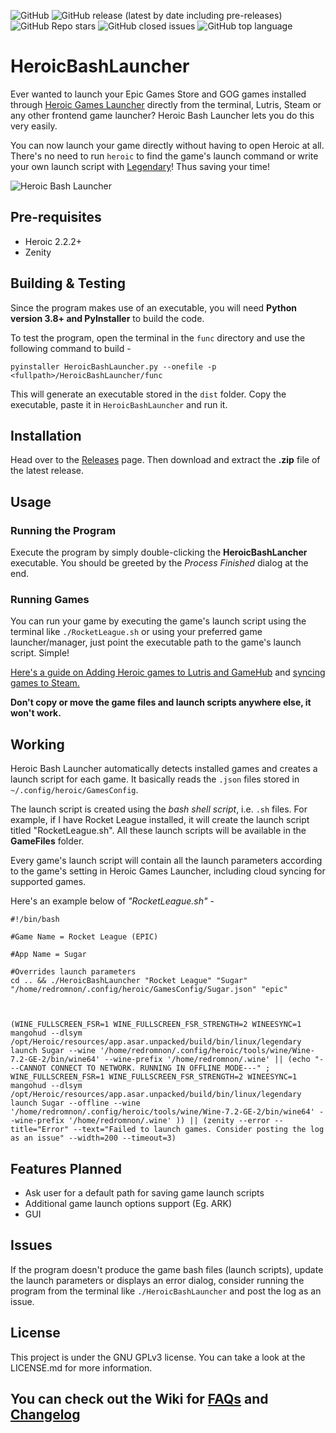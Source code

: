 <img alt="GitHub" src="https://img.shields.io/github/license/redromnon/HeroicBashLauncher?style=for-the-badge">   <img alt="GitHub release (latest by date including pre-releases)" src="https://img.shields.io/github/v/release/redromnon/HeroicBashLauncher?color=blue&include_prereleases&style=for-the-badge">    <img alt="GitHub Repo stars" src="https://img.shields.io/github/stars/redromnon/HeroicBashLauncher?color=yellow&style=for-the-badge">  <img alt="GitHub closed issues" src="https://img.shields.io/github/issues-closed/redromnon/HeroicBashLauncher?color=blueviolet&style=for-the-badge">  <img alt="GitHub top language" src="https://img.shields.io/github/languages/top/redromnon/HeroicBashLauncher?color=green&style=for-the-badge">

# HeroicBashLauncher

Ever wanted to launch your Epic Games Store and GOG games installed through [Heroic Games Launcher](https://github.com/Heroic-Games-Launcher/HeroicGamesLauncher) directly from the terminal, Lutris, Steam or any other frontend game launcher? 
Heroic Bash Launcher lets you do this very easily. 

You can now launch your game directly without having to open Heroic at all. There's no need to run `heroic` to find the game's launch command or write your own launch script with [Legendary](https://github.com/derrod/legendary)! Thus saving your time!


![Heroic Bash Launcher](https://user-images.githubusercontent.com/74495920/142615495-a4e5e811-7ee3-41b8-ae80-d6d008820f2a.png)


## Pre-requisites
- Heroic 2.2.2+
- Zenity

## Building & Testing
Since the program makes use of an executable, you will need **Python version 3.8+ and PyInstaller** to build the code.

To test the program, open the terminal in the `func` directory and use the following command to build -

```
pyinstaller HeroicBashLauncher.py --onefile -p <fullpath>/HeroicBashLauncher/func
```

This will generate an executable stored in the `dist` folder. Copy the executable, paste it in `HeroicBashLauncher` and run it.

## Installation
Head over to the [Releases](https://github.com/redromnon/HeroicBashLauncher/releases) page. Then download and extract the **.zip** file of the latest release.

## Usage

### Running the Program
Execute the program by simply double-clicking the **HeroicBashLancher** executable. You should be greeted by the _Process Finished_ dialog at the end.


### Running Games
You can run your game by executing the game's launch script using the terminal like ```./RocketLeague.sh``` or using your preferred game launcher/manager, just point the executable path to the game's launch script. Simple!

[Here's a guide on Adding Heroic games to Lutris and GameHub](https://github.com/redromnon/HeroicBashLauncher/wiki/Adding-Games-to-Game-Launchers-&-Managers) and [syncing games to Steam.](https://github.com/Heroic-Games-Launcher/HeroicGamesLauncher/wiki/Adding-Games-to-Steam-on-Linux#adding-your-games-to-steam)

**Don't copy or move the game files and launch scripts anywhere else, it won't work.** 


## Working

Heroic Bash Launcher automatically detects installed games and creates a launch script for each game. It basically reads the `.json` files stored in `~/.config/heroic/GamesConfig`. 

The launch script is created using the *bash shell script*, i.e. `.sh` files. For example, if I have Rocket League installed, it will create the launch script titled "RocketLeague.sh". All these launch scripts will be available in the **GameFiles** folder. 

Every game's launch script will contain all the launch parameters according to the game's setting in Heroic Games Launcher, including cloud syncing for supported games. 

Here's an example below of _"RocketLeague.sh"_ -

```
#!/bin/bash 

#Game Name = Rocket League (EPIC) 

#App Name = Sugar

#Overrides launch parameters
cd .. && ./HeroicBashLauncher "Rocket League" "Sugar" "/home/redromnon/.config/heroic/GamesConfig/Sugar.json" "epic" 



(WINE_FULLSCREEN_FSR=1 WINE_FULLSCREEN_FSR_STRENGTH=2 WINEESYNC=1 mangohud --dlsym /opt/Heroic/resources/app.asar.unpacked/build/bin/linux/legendary launch Sugar --wine '/home/redromnon/.config/heroic/tools/wine/Wine-7.2-GE-2/bin/wine64' --wine-prefix '/home/redromnon/.wine' || (echo "---CANNOT CONNECT TO NETWORK. RUNNING IN OFFLINE MODE---" ; WINE_FULLSCREEN_FSR=1 WINE_FULLSCREEN_FSR_STRENGTH=2 WINEESYNC=1 mangohud --dlsym /opt/Heroic/resources/app.asar.unpacked/build/bin/linux/legendary launch Sugar --offline --wine '/home/redromnon/.config/heroic/tools/wine/Wine-7.2-GE-2/bin/wine64' --wine-prefix '/home/redromnon/.wine' )) || (zenity --error --title="Error" --text="Failed to launch games. Consider posting the log as an issue" --width=200 --timeout=3)
```


## Features Planned

- Ask user for a default path for saving game launch scripts
- Additional game launch options support (Eg. ARK)
- GUI


## Issues
If the program doesn't produce the game bash files (launch scripts), update the launch parameters or displays an error dialog, consider running the program from the terminal like `./HeroicBashLauncher` and post the log as an issue.


## License
This project is under the GNU GPLv3 license. You can take a look at the LICENSE.md for more information.


## You can check out the Wiki for [FAQs](https://github.com/redromnon/HeroicBashLauncher/wiki/FAQ) and [Changelog](https://github.com/redromnon/HeroicBashLauncher/wiki/Changelog)
